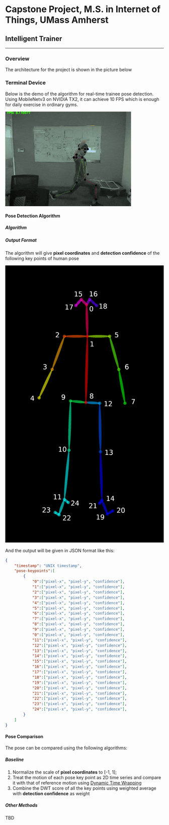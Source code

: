 # Capstone Project, M.S. in Internet of Things, UMass Amherst

## Intelligent Trainer

---

### Overview

The architecture for the project is shown in the picture below

### Terminal Device

Below is the demo of the algorithm for real-time trainee pose detection. Using MobileNetv3 on NVIDIA TX2, it can achieve 10 FPS which is enough for daily exercise in ordinary gyms. 

<img src="resource/video/real-time-detection.gif" alt="Real-Time Detection Demo">

#### Pose Detection Algorithm

##### Algorithm

##### Output Format

The algorithm will give **pixel coordinates** and **detection confidence** of the following key points of human pose

<img src="resource/picture/keypoints-pose-25.png" alt="Output-Format--Keypoint-Order">

And the output will be given in JSON format like this:

```json
{
    "timestamp": "UNIX timestamp",
    "pose-keypoints":[
        {
            "0":["pixel-x", "pixel-y", "confidence"],
            "1":["pixel-x", "pixel-y", "confidence"],
            "2":["pixel-x", "pixel-y", "confidence"],
            "3":["pixel-x", "pixel-y", "confidence"],
            "4":["pixel-x", "pixel-y", "confidence"],
            "5":["pixel-x", "pixel-y", "confidence"],
            "6":["pixel-x", "pixel-y", "confidence"],
            "7":["pixel-x", "pixel-y", "confidence"],
            "8":["pixel-x", "pixel-y", "confidence"],
            "9":["pixel-x", "pixel-y", "confidence"],
            "0":["pixel-x", "pixel-y", "confidence"],
            "11":["pixel-x", "pixel-y", "confidence"],
            "12":["pixel-x", "pixel-y", "confidence"],
            "13":["pixel-x", "pixel-y", "confidence"],
            "14":["pixel-x", "pixel-y", "confidence"],
            "15":["pixel-x", "pixel-y", "confidence"],
            "16":["pixel-x", "pixel-y", "confidence"],
            "17":["pixel-x", "pixel-y", "confidence"],
            "18":["pixel-x", "pixel-y", "confidence"],
            "19":["pixel-x", "pixel-y", "confidence"],
            "20":["pixel-x", "pixel-y", "confidence"],
            "21":["pixel-x", "pixel-y", "confidence"],
            "22":["pixel-x", "pixel-y", "confidence"],
            "23":["pixel-x", "pixel-y", "confidence"],
            "24":["pixel-x", "pixel-y", "confidence"],
        }
    ]
}
```

#### Pose Comparison

The pose can be compared using the following algorithms:

##### Baseline

1. Normalize the scale of **pixel coordinates** to [-1, 1];
2. Treat the motion of each pose key point as 2D time series and compare it with that of reference motion using <a href="https://en.wikipedia.org/wiki/Dynamic_time_warping">Dynamic Time Wrapping</a>
3. Combine the DWT score of all the key points using weighted average with **detection confidence** as weight

##### Other Methods

TBD